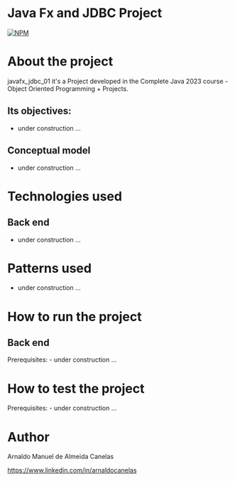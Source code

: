 # Java Fx and JDBC Project
[![NPM](https://img.shields.io/npm/l/react)](https://github.com/amac81/javafx_jdbc_01/blob/main/LICENSE)

# About the project

javafx_jdbc_01 it's a Project developed in the Complete Java 2023 course - Object Oriented Programming + Projects.

##  Its objectives:

- under construction ...

## Conceptual model
- under construction ...

# Technologies used
## Back end
- under construction ...

# Patterns used
- under construction ...

# How to run the project

## Back end
Prerequisites: 
	- under construction ...


# How to test the project

Prerequisites: 
	- under construction ...

# Author

Arnaldo Manuel de Almeida Canelas

https://www.linkedin.com/in/arnaldocanelas
